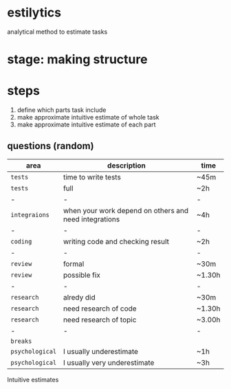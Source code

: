 # estilytics 
analytical method to estimate tasks

# stage: making structure

# steps
1. define which parts task include
2. make approximate intuitive estimate of whole task
3. make approximate intuitive estimate of each part

## questions (random)

| area | description | time |
|-|-|-|
| `tests` | time to write tests | ~45m |
| `tests` | full  | ~2h |
|-|-|-|
| `integraions` | when your work depend on others and need integrations | ~4h |
| - | - | - |
| `coding` | writing code and checking result | ~2h |
| - | - | - |
| `review` | formal | ~30m |
| `review` | possible fix | ~1.30h |
| - | - | - |
| `research` | alredy did | ~30m |
| `research` | need research of code | ~1.30h |
| `research` | need research of topic | ~3.00h |
| -| - | - |
| `breaks` |               |       |
| `psychological` | I usually underestimate | ~1h |
| `psychological` | I usually very underestimate | ~3h |

Intuitive estimates

